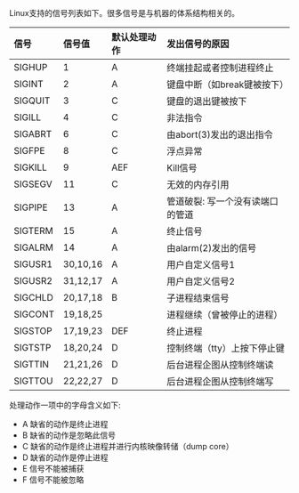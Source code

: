 Linux支持的信号列表如下。很多信号是与机器的体系结构相关的。

| 信号 | 信号值 | 默认处理动作 | 发出信号的原因 |
| :--- | :--- | :--- | :--- |
| SIGHUP | 1 | A | 终端挂起或者控制进程终止 |
| SIGINT | 2 | A | 键盘中断（如break键被按下） |
| SIGQUIT | 3 | C | 键盘的退出键被按下 |
| SIGILL | 4 | C | 非法指令 |
| SIGABRT | 6 | C | 由abort\(3\)发出的退出指令 |
| SIGFPE | 8 | C | 浮点异常 |
| SIGKILL | 9 | AEF | Kill信号 |
| SIGSEGV | 11 | C | 无效的内存引用 |
| SIGPIPE | 13 | A | 管道破裂: 写一个没有读端口的管道 |
| SIGTERM | 15 | A | 终止信号 |
| SIGALRM | 14 | A | 由alarm\(2\)发出的信号 |
| SIGUSR1 | 30,10,16 | A | 用户自定义信号1 |
| SIGUSR2 | 31,12,17 | A | 用户自定义信号2 |
| SIGCHLD | 20,17,18 | B | 子进程结束信号 |
| SIGCONT | 19,18,25 |  | 进程继续（曾被停止的进程） |
| SIGSTOP | 17,19,23 | DEF | 终止进程 |
| SIGTSTP | 18,20,24 | D | 控制终端（tty）上按下停止键 |
| SIGTTIN | 21,21,26 | D | 后台进程企图从控制终端读 |
| SIGTTOU | 22,22,27 | D | 后台进程企图从控制终端写 |

处理动作一项中的字母含义如下:

- A 缺省的动作是终止进程
- B 缺省的动作是忽略此信号
- C 缺省的动作是终止进程并进行内核映像转储（dump core）
- D 缺省的动作是停止进程
- E 信号不能被捕获
- F 信号不能被忽略 